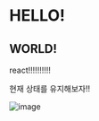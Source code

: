 # HELLO!

## WORLD!

react!!!!!!!!!!

현재 상태를 유지해보자!!

![image](https://github.com/bloodstrawberry/auto-test/assets/40860674/9427a1a4-82ba-49ed-82a4-893a4a391a7a)
